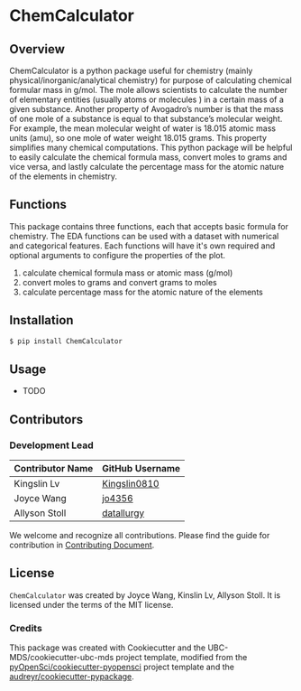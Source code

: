 # ChemCalculator


## Overview 

ChemCalculator is a python package useful for chemistry (mainly physical/inorganic/analytical chemistry) for purpose of calculating chemical formular mass in g/mol. The mole allows scientists to calculate the number of elementary entities (usually atoms or molecules ) in a certain mass of a given substance. Another property of Avogadro’s number is that the mass of one mole of a substance is equal to that substance’s molecular weight. For example, the mean molecular weight of water is 18.015 atomic mass units (amu), so one mole of water weight 18.015 grams. This property simplifies many chemical computations. This python package will be helpful to easily calculate the chemical formula mass, convert moles to grams and vice versa, and lastly calculate the percentage mass for the atomic nature of the elements in chemistry. 

## Functions

This package contains three functions, each that accepts basic formula for chemistry. The EDA functions can be used with a dataset with numerical and categorical features. Each functions will have it's own required and optional arguments to configure the properties of the plot.
1. calculate chemical formula mass or atomic mass (g/mol)
2. convert moles to grams and convert grams to moles
3. calculate percentage mass for the atomic nature of the elements 

## Installation

```bash
$ pip install ChemCalculator
```

## Usage

- TODO

## Contributors
### Development Lead

|Contributor Name     | GitHub Username|
|---------------------|-----------|
|Kingslin Lv | [Kingslin0810](https://github.com/Kingslin0810)|
|Joyce Wang      | [jo4356](https://github.com/jo4356)     |
|Allyson Stoll       | [datallurgy](https://github.com/datallurgy) |

We welcome and recognize all contributions. Please find the guide for contribution in [Contributing Document](https://github.com/UBC-MDS/ChemCalculator/blob/main/CONTRIBUTING.md).

## License

`ChemCalculator` was created by Joyce Wang, Kinslin Lv, Allyson Stoll. It is licensed under the terms of the MIT license.

### Credits

This package was created with Cookiecutter and the UBC-MDS/cookiecutter-ubc-mds project template, modified from the [pyOpenSci/cookiecutter-pyopensci](https://github.com/pyOpenSci/cookiecutter-pyopensci) project template and the [audreyr/cookiecutter-pypackage](https://github.com/audreyr/cookiecutter-pypackage).
